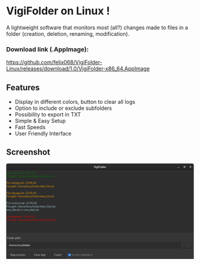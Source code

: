 # VigiFolder on Linux !

A lightweight software that monitors most (all?) changes made to files in a folder (creation, deletion, renaming, modification).

### Download link (.AppImage): 
https://github.com/felix068/VigiFolder-Linux/releases/download/1.0/VigiFolder-x86_64.AppImage

## Features

- Display in different colors, button to clear all logs
- Option to include or exclude subfolders
- Possibility to export in TXT
- Simple & Easy Setup
- Fast Speeds
- User Friendly Interface

## Screenshot
![VigiFolder](https://github.com/felix068/VigiFolder-Linux/blob/main/screenshot/screenshot1.png)
